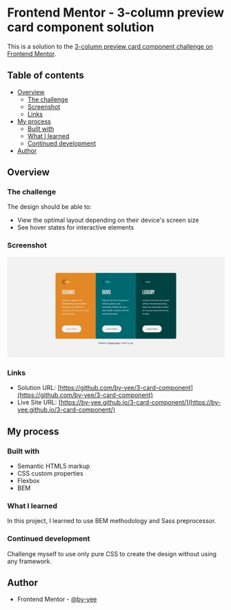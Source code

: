 # Frontend Mentor - 3-column preview card component solution

This is a solution to the [3-column preview card component challenge on Frontend Mentor](https://www.frontendmentor.io/challenges/3column-preview-card-component-pH92eAR2-). 

## Table of contents

- [Overview](#overview)
  - [The challenge](#the-challenge)
  - [Screenshot](#screenshot)
  - [Links](#links)
- [My process](#my-process)
  - [Built with](#built-with)
  - [What I learned](#what-i-learned)
  - [Continued development](#continued-development)
- [Author](#author)

## Overview

### The challenge

The design should be able to:

- View the optimal layout depending on their device's screen size
- See hover states for interactive elements

### Screenshot

![Project Screenshot](./images/desktop_screenshot.jpg)

### Links

- Solution URL: [https://github.com/by-yee/3-card-component](https://github.com/by-yee/3-card-component)
- Live Site URL: [https://by-yee.github.io/3-card-component/](https://by-yee.github.io/3-card-component/)

## My process

### Built with

- Semantic HTML5 markup
- CSS custom properties
- Flexbox
- BEM

### What I learned

In this project, I learned to use BEM methodology and Sass preprocessor.

### Continued development

Challenge myself to use only pure CSS to create the design without using any framework.

## Author

- Frontend Mentor - [@by-yee](https://www.frontendmentor.io/profile/by-yee)
